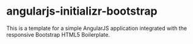 angularjs-initializr-bootstrap
==============================

This is a template for a simple AngularJS application integrated with the responsive Bootstrap HTML5 Boilerplate.

